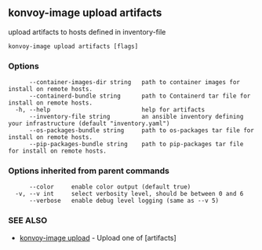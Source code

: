 ## konvoy-image upload artifacts

upload artifacts to hosts defined in inventory-file

```
konvoy-image upload artifacts [flags]
```

### Options

```
      --container-images-dir string   path to container images for install on remote hosts.
      --containerd-bundle string      path to Containerd tar file for install on remote hosts.
  -h, --help                          help for artifacts
      --inventory-file string         an ansible inventory defining your infrastructure (default "inventory.yaml")
      --os-packages-bundle string     path to os-packages tar file for install on remote hosts.
      --pip-packages-bundle string    path to pip-packages tar file for install on remote hosts.
```

### Options inherited from parent commands

```
      --color     enable color output (default true)
  -v, --v int     select verbosity level, should be between 0 and 6
      --verbose   enable debug level logging (same as --v 5)
```

### SEE ALSO

* [konvoy-image upload](konvoy-image_upload.md)	 - Upload one of [artifacts]

